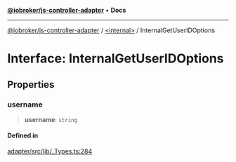 [**@iobroker/js-controller-adapter**](../../README.md) • **Docs**

***

[@iobroker/js-controller-adapter](../../globals.md) / [\<internal\>](../README.md) / InternalGetUserIDOptions

# Interface: InternalGetUserIDOptions

## Properties

### username

> **username**: `string`

#### Defined in

[adapter/src/lib/\_Types.ts:284](https://github.com/ioBroker/ioBroker.js-controller/blob/3f7dfd7110e5b0031cea7f51684c94438886c7d3/packages/adapter/src/lib/_Types.ts#L284)
